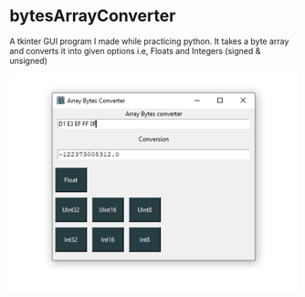 # bytesArrayConverter
A tkinter GUI program I made while practicing python. It takes a byte array and converts it into given options i.e, Floats and Integers (signed &amp; unsigned)

![alt text](https://github.com/AliK3112/bytesArrayConverter/blob/main/bytesArray.png?raw=true)
